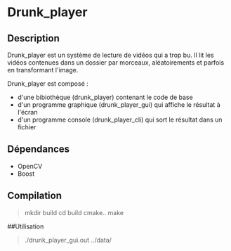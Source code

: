 # Drunk_player
## Description

Drunk_player est un système de lecture de vidéos qui a trop bu. Il lit les vidéos contenues dans un dossier par morceaux, aléatoirements et parfois en transformant l'image.

Drunk_player est composé :

- d'une bibiothèque (drunk_player) contenant le code de base
- d'un programme graphique (drunk_player_gui) qui affiche le résultat à l'écran
- d'un programme console (drunk_player_cli) qui sort le résultat dans un fichier

## Dépendances
- OpenCV
- Boost

## Compilation
   > mkdir build
   > cd build
   > cmake..
   > make

##Utilisation
>./drunk_player_gui.out ../data/
